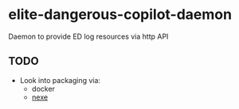 # elite-dangerous-copilot-daemon
Daemon to provide ED log resources via http API

## TODO

* Look into packaging via:
    * docker
    * [nexe](https://github.com/nexe/nexe)